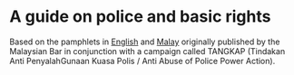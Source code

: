# A guide on police and basic rights

Based on the pamphlets in [English](https://bukumerah.com/en.pdf) and [Malay](https://bukumerah.com/ms.pdf) originally published by the Malaysian Bar in conjunction with a campaign called TANGKAP (Tindakan Anti PenyalahGunaan Kuasa Polis / Anti Abuse of Police Power Action).
